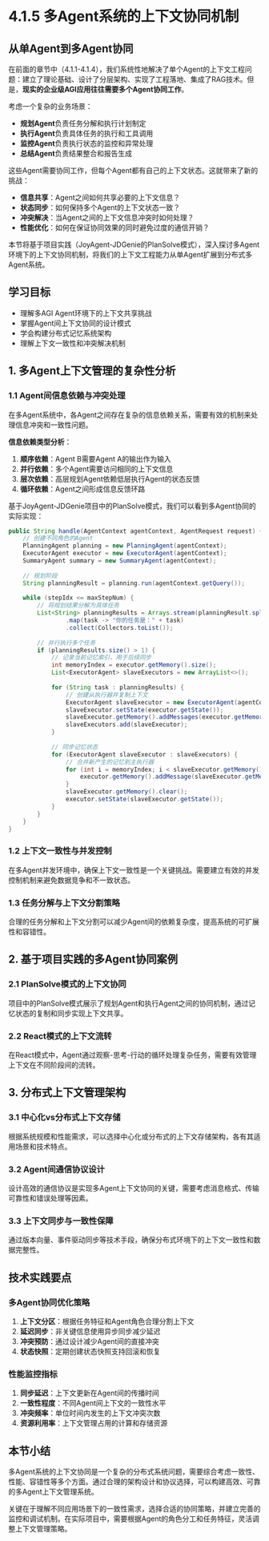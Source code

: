 # 4.1.5 多Agent系统的上下文协同机制

## 从单Agent到多Agent协同

在前面的章节中（4.1.1-4.1.4），我们系统性地解决了单个Agent的上下文工程问题：建立了理论基础、设计了分层架构、实现了工程落地、集成了RAG技术。但是，**现实的企业级AGI应用往往需要多个Agent协同工作**。

考虑一个复杂的业务场景：
- **规划Agent**负责任务分解和执行计划制定
- **执行Agent**负责具体任务的执行和工具调用
- **监控Agent**负责执行状态的监控和异常处理
- **总结Agent**负责结果整合和报告生成

这些Agent需要协同工作，但每个Agent都有自己的上下文状态。这就带来了新的挑战：
- **信息共享**：Agent之间如何共享必要的上下文信息？
- **状态同步**：如何保持多个Agent的上下文状态一致？
- **冲突解决**：当Agent之间的上下文信息冲突时如何处理？
- **性能优化**：如何在保证协同效果的同时避免过度的通信开销？

本节将基于项目实践（JoyAgent-JDGenie的PlanSolve模式），深入探讨多Agent环境下的上下文协同机制，将我们的上下文工程能力从单Agent扩展到分布式多Agent系统。

## 学习目标

- 理解多AGI Agent环境下的上下文共享挑战
- 掌握Agent间上下文协同的设计模式
- 学会构建分布式记忆系统架构
- 理解上下文一致性和冲突解决机制

## 1. 多Agent上下文管理的复杂性分析

### 1.1 Agent间信息依赖与冲突处理

在多Agent系统中，各Agent之间存在复杂的信息依赖关系，需要有效的机制来处理信息冲突和一致性问题。

**信息依赖类型分析**：

1. **顺序依赖**：Agent B需要Agent A的输出作为输入
2. **并行依赖**：多个Agent需要访问相同的上下文信息
3. **层次依赖**：高层规划Agent依赖低层执行Agent的状态反馈
4. **循环依赖**：Agent之间形成信息反馈环路

基于JoyAgent-JDGenie项目中的PlanSolve模式，我们可以看到多Agent协同的实际实现：

```java
public String handle(AgentContext agentContext, AgentRequest request) {
    // 创建不同角色的Agent
    PlanningAgent planning = new PlanningAgent(agentContext);
    ExecutorAgent executor = new ExecutorAgent(agentContext);
    SummaryAgent summary = new SummaryAgent(agentContext);
    
    // 规划阶段
    String planningResult = planning.run(agentContext.getQuery());
    
    while (stepIdx <= maxStepNum) {
        // 将规划结果分解为具体任务
        List<String> planningResults = Arrays.stream(planningResult.split("<sep>"))
                .map(task -> "你的任务是：" + task)
                .collect(Collectors.toList());
        
        // 并行执行多个任务
        if (planningResults.size() > 1) {
            // 记录当前记忆索引，用于后续同步
            int memoryIndex = executor.getMemory().size();
            List<ExecutorAgent> slaveExecutors = new ArrayList<>();
            
            for (String task : planningResults) {
                // 创建从执行器并复制上下文
                ExecutorAgent slaveExecutor = new ExecutorAgent(agentContext);
                slaveExecutor.setState(executor.getState());
                slaveExecutor.getMemory().addMessages(executor.getMemory().getMessages());
                slaveExecutors.add(slaveExecutor);
            }
            
            // 同步记忆状态
            for (ExecutorAgent slaveExecutor : slaveExecutors) {
                // 合并新产生的记忆到主执行器
                for (int i = memoryIndex; i < slaveExecutor.getMemory().size(); i++) {
                    executor.getMemory().addMessage(slaveExecutor.getMemory().get(i));
                }
                slaveExecutor.getMemory().clear();
                executor.setState(slaveExecutor.getState());
            }
        }
    }
}
```

### 1.2 上下文一致性与并发控制

在多Agent并发环境中，确保上下文一致性是一个关键挑战。需要建立有效的并发控制机制来避免数据竞争和不一致状态。

### 1.3 任务分解与上下文分割策略

合理的任务分解和上下文分割可以减少Agent间的依赖复杂度，提高系统的可扩展性和容错性。

## 2. 基于项目实践的多Agent协同案例

### 2.1 PlanSolve模式的上下文协同

项目中的PlanSolve模式展示了规划Agent和执行Agent之间的协同机制，通过记忆状态的复制和同步实现上下文共享。

### 2.2 React模式的上下文流转

在React模式中，Agent通过观察-思考-行动的循环处理复杂任务，需要有效管理上下文在不同阶段间的流转。

## 3. 分布式上下文管理架构

### 3.1 中心化vs分布式上下文存储

根据系统规模和性能需求，可以选择中心化或分布式的上下文存储架构，各有其适用场景和技术特点。

### 3.2 Agent间通信协议设计

设计高效的通信协议是实现多Agent上下文协同的关键，需要考虑消息格式、传输可靠性和错误处理等因素。

### 3.3 上下文同步与一致性保障

通过版本向量、事件驱动同步等技术手段，确保分布式环境下的上下文一致性和数据完整性。

## 技术实践要点

### 多Agent协同优化策略

1. **上下文分区**：根据任务特征和Agent角色合理分割上下文
2. **延迟同步**：非关键信息使用异步同步减少延迟
3. **冲突预防**：通过设计减少Agent间的直接冲突
4. **状态快照**：定期创建状态快照支持回滚和恢复

### 性能监控指标

1. **同步延迟**：上下文更新在Agent间的传播时间
2. **一致性程度**：不同Agent间上下文的一致性水平
3. **冲突频率**：单位时间内发生的上下文冲突次数
4. **资源利用率**：上下文管理占用的计算和存储资源

## 本节小结

多Agent系统的上下文协同是一个复杂的分布式系统问题，需要综合考虑一致性、性能、容错性等多个方面。通过合理的架构设计和协议选择，可以构建高效、可靠的多Agent上下文管理系统。

关键在于理解不同应用场景下的一致性需求，选择合适的协同策略，并建立完善的监控和调试机制。在实际项目中，需要根据Agent的角色分工和任务特征，灵活调整上下文管理策略。
